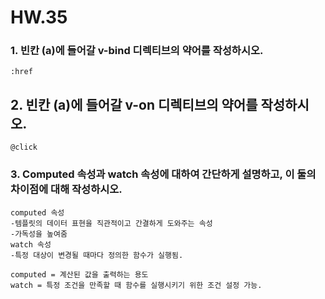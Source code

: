 # HW.35

### 1. 빈칸 (a)에 들어갈 v-bind 디렉티브의 약어를 작성하시오.

```
:href
```

## 2. 빈칸 (a)에 들어갈 v-on 디렉티브의 약어를 작성하시오.

```
@click
```

### 3. Computed 속성과 watch 속성에 대하여 간단하게 설명하고, 이 둘의 차이점에 대해 작성하시오.

```
computed 속성
-템플릿의 데이터 표현을 직관적이고 간결하게 도와주는 속성
-가독성을 높여줌 
watch 속성
-특정 대상이 변경될 때마다 정의한 함수가 실행됨.

computed = 계산된 값을 출력하는 용도
watch = 특정 조건을 만족할 때 함수를 실행시키기 위한 조건 설정 가능.
```

